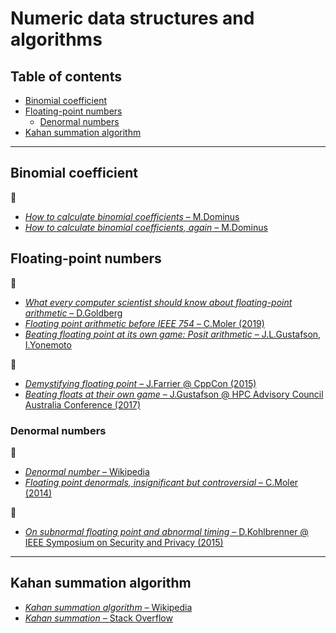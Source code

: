 # Numeric data structures and algorithms

## Table of contents

* [Binomial coefficient](#binomial-coefficient)
* [Floating-point numbers](#floating-point-numbers)
	* [Denormal numbers](#denormal-numbers)
* [Kahan summation algorithm](#kahan-summation-algorithm)

---

## Binomial coefficient

:link:

* [*How to calculate binomial coefficients* &ndash; M.Dominus](https://blog.plover.com/math/choose.html)
* [*How to calculate binomial coefficients, again* &ndash; M.Dominus](https://blog.plover.com/math/choose-2.html)

## Floating-point numbers

:link:

* [*What every computer scientist should know about floating-point arithmetic* &ndash; D.Goldberg](https://www.itu.dk/~sestoft/bachelor/IEEE754_article.pdf)
* [*Floating point arithmetic before IEEE 754* &ndash; C.Moler (2019)](https://blogs.mathworks.com/cleve/2019/01/18/floating-point-arithmetic-before-ieee-754/)
* [*Beating floating point at its own game: Posit arithmetic* &ndash; J.L.Gustafson, I.Yonemoto](http://www.johngustafson.net/pdfs/BeatingFloatingPoint.pdf)

:movie_camera:

* [*Demystifying floating point* &ndash; J.Farrier @ CppCon (2015)](https://www.youtube.com/watch?v=k12BJGSc2Nc)
* [*Beating floats at their own game* &ndash; J.Gustafson @ HPC Advisory Council Australia Conference (2017)](https://www.youtube.com/watch?v=N05yYbUZMSQ)

### Denormal numbers

:link:

* [*Denormal number* &ndash; Wikipedia](https://en.wikipedia.org/wiki/Denormal_number)
* [*Floating point denormals, insignificant but controversial* &ndash; C.Moler (2014)](https://blogs.mathworks.com/cleve/2014/07/21/floating-point-denormals-insignificant-but-controversial-2/)

:movie_camera:

* [*On subnormal floating point and abnormal timing* &ndash; D.Kohlbrenner @ IEEE Symposium on Security and Privacy (2015)](https://www.youtube.com/watch?v=DftejgRgmc8)

---

## Kahan summation algorithm

* [*Kahan summation algorithm* &ndash; Wikipedia](https://en.wikipedia.org/wiki/Kahan_summation_algorithm)
* [*Kahan summation* &ndash; Stack Overflow](https://stackoverflow.com/questions/4940072/kahan-summation)
